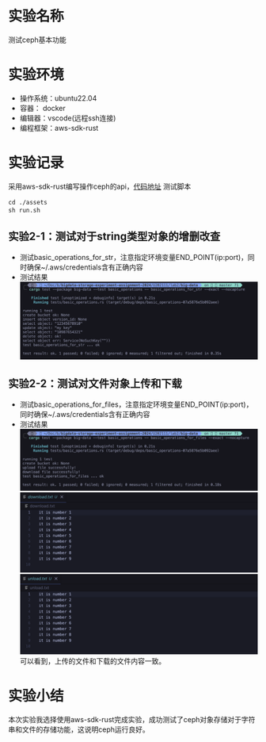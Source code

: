 # 实验名称
测试ceph基本功能

# 实验环境
- 操作系统：ubuntu22.04
- 容器： docker
- 编辑器：vscode(远程ssh连接)
- 编程框架：aws-sdk-rust


# 实验记录
采用aws-sdk-rust编写操作ceph的api，[代码地址](./big-data/)
测试脚本
```
cd ./assets
sh run.sh
```

## 实验2-1：测试对于string类型对象的增删改查
- 测试basic_operations_for_str，注意指定环境变量END_POINT(ip:port)，同时确保~/.aws/credentials含有正确内容
- 测试结果
![](./figure/944F75331B7406EC8307EE7BEDB8E334.png)

## 实验2-2：测试对文件对象上传和下载
- 测试basic_operations_for_files，注意指定环境变量END_POINT(ip:port)，同时确保~/.aws/credentials含有正确内容
- 测试结果
![](./figure/127FF208A6FD1AA20CCA2217EE747885.png)
![](./figure/ACEBD2047FB60A850E6A8F52D4F1F595.png)
![](./figure/CA02E6B95EA448CEC209D3345D523604.png)
可以看到，上传的文件和下载的文件内容一致。

# 实验小结
本次实验我选择使用aws-sdk-rust完成实验，成功测试了ceph对象存储对于字符串和文件的存储功能，这说明ceph运行良好。
